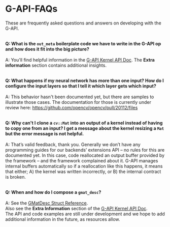 # G-API-FAQs
These are frequently asked questions and answers on developing with the G-API.
<br><br>

**Q: What is the `out_meta` boilerplate code we have to write in the G-API op and how does it fit into the big picture?** 
<br><br>
A: You'll find helpful information in the [G-API Kernel API Doc](https://docs.opencv.org/4.5.2/d0/d25/gapi_kernel_api.html). The **Extra information** section contains additional insights.
<br><br>

**Q: What happens if my neural network has more than one input? How do I configure the input layers so that I tell it which layer gets which input?**
<br><br>
A: This behavior hasn't been documented yet, but there are samples to illustrate those cases.
The documentation for those is currently under review here: https://github.com/opencv/opencv/pull/20112/files
<br><br>

**Q: Why can't I clone a `cv::Mat` into an output of a kernel instead of having to copy one from an input? I get a message about the kernel resizing a `Mat` but the error message is not helpful.**
<br><br>
A: That’s valid feedback, thank you. Generally we don’t have any programming guides for our backends’ extensions API – no rules for this are documented yet.
In this case, code reallocated an output buffer provided by the framework – and the framework complained about it.
G-API manages internal buffers automatically so if a reallocation like this happens, it means that either;
   A) the kernel was written incorrectly, or 
   B) the internal contract is broken.
<br><br>

**Q: When and how do I compose a `gmat_desc`?**
<br><br>
A: See the [GMatDesc Struct Reference](https://docs.opencv.org/4.5.2/d0/d82/structcv_1_1GMatDesc.html).  
Also see the **Extra Information** section of the [G-API Kernel API Doc](https://docs.opencv.org/4.5.2/d0/d25/gapi_kernel_api.html).
<br>
The API and code examples are still under development and we hope to add additional information in the future, as resources allow.
<br><br>
